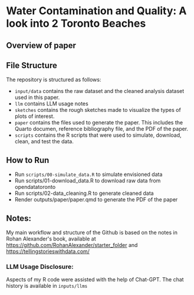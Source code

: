 # Water Contamination and Quality: A look into 2 Toronto Beaches

## Overview of paper

## File Structure 
The repository is structured as follows:

-   `input/data` contains the raw dataset and the cleaned analysis dataset used in this paper.
-   `llm` contains LLM usage notes
-   `sketches` contains the rough sketches made to visualize the types of plots of interest. 
-   `paper` contains the files used to generate the paper. This includes the Quarto documen, reference bibliography file, and the PDF of the paper. 
-   `scripts` contains the R scripts that were used to simulate, download, clean, and test the data.

## How to Run

- Run `scripts/00-simulate_data.R` to simulate envisioned data
- Run scripts/01-download_data.R to download raw data from opendatatoronto
- Run scripts/02-data_cleaning.R to generate cleaned data
- Render outputs/paper/paper.qmd to generate the PDF of the paper


## Notes: 

My main workflow and structure of the Github is based on the notes in Rohan Alexander's book, available at https://github.com/RohanAlexander/starter_folder and https://tellingstorieswithdata.com/

### LLM Usage Disclosure: 
Aspects of my R code were assisted with the help of Chat-GPT. The chat history is available in `inputs/llms`

